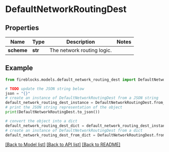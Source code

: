 # DefaultNetworkRoutingDest


## Properties

Name | Type | Description | Notes
------------ | ------------- | ------------- | -------------
**scheme** | **str** | The network routing logic. | 

## Example

```python
from fireblocks.models.default_network_routing_dest import DefaultNetworkRoutingDest

# TODO update the JSON string below
json = "{}"
# create an instance of DefaultNetworkRoutingDest from a JSON string
default_network_routing_dest_instance = DefaultNetworkRoutingDest.from_json(json)
# print the JSON string representation of the object
print(DefaultNetworkRoutingDest.to_json())

# convert the object into a dict
default_network_routing_dest_dict = default_network_routing_dest_instance.to_dict()
# create an instance of DefaultNetworkRoutingDest from a dict
default_network_routing_dest_from_dict = DefaultNetworkRoutingDest.from_dict(default_network_routing_dest_dict)
```
[[Back to Model list]](../README.md#documentation-for-models) [[Back to API list]](../README.md#documentation-for-api-endpoints) [[Back to README]](../README.md)



